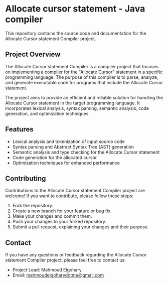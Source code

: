 # Allocate cursor statement - Java compiler

This repository contains the source code and documentation for the Allocate Cursor statement Compiler project.

## Project Overview

The Allocate Cursor statement Compiler is a compiler project that focuses on implementing a compiler for the "Allocate Cursor" statement in a specific programming language. The purpose of this compiler is to parse, analyze, and generate executable code for programs that include the Allocate Cursor statement.

The project aims to provide an efficient and reliable solution for handling the Allocate Cursor statement in the target programming language. It incorporates lexical analysis, syntax parsing, semantic analysis, code generation, and optimization techniques.

## Features

- Lexical analysis and tokenization of input source code
- Syntax parsing and Abstract Syntax Tree (AST) generation
- Semantic analysis and type checking for the Allocate Cursor statement
- Code generation for the allocated cursor
- Optimization techniques for enhanced performance

## Contributing

Contributions to the Allocate Cursor statement Compiler project are welcome! If you want to contribute, please follow these steps:

1. Fork the repository.
2. Create a new branch for your feature or bug fix.
3. Make your changes and commit them.
4. Push your changes to your forked repository.
5. Submit a pull request, explaining your changes and their purpose.

## Contact

If you have any questions or feedback regarding the Allocate Cursor statement Compiler project, please feel free to contact us:

- Project Lead: Mahmoud Elgohary
- Email: mahmoudelgoharydotme@gmail.com
